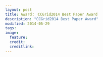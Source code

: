 ```yaml
---
layout: post
title: Award： CCGrid2014 Best Paper Award
description: "CCGrid2014 Best Paper Award"
modified: 2014-05-29
tags: 
image:
  feature: 
  credit: 
  creditlink: 
---
```


<img src="images/image-filename-1.jpg" alt="">
